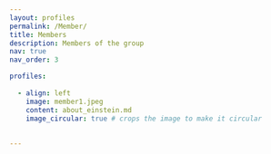 ```yaml
---
layout: profiles
permalink: /Member/
title: Members
description: Members of the group
nav: true
nav_order: 3

profiles:
 
  - align: left
    image: member1.jpeg
    content: about_einstein.md
    image_circular: true # crops the image to make it circular
    
      
---
```


